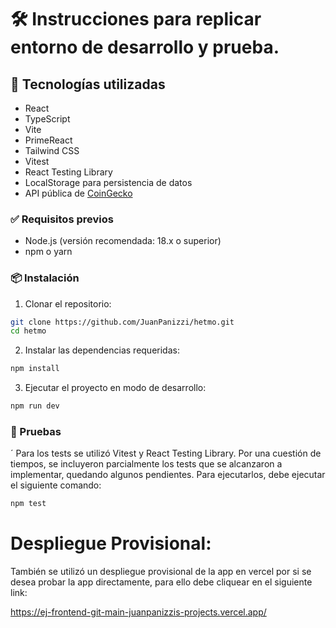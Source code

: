 # 🛠️ Instrucciones para replicar entorno de desarrollo y prueba.


## 🚀 Tecnologías utilizadas

- React
- TypeScript
- Vite
- PrimeReact
- Tailwind CSS
- Vitest
- React Testing Library
- LocalStorage para persistencia de datos
- API pública de [CoinGecko](https://www.coingecko.com/en/api)


### ✅ Requisitos previos

- Node.js (versión recomendada: 18.x o superior)
- npm o yarn

### 📦 Instalación

1. Clonar el repositorio:

```bash
git clone https://github.com/JuanPanizzi/hetmo.git
cd hetmo 

```
2. Instalar las dependencias requeridas:

```bash
npm install
```

3. Ejecutar el proyecto en modo de desarrollo:

```bash
npm run dev
```


### 🧪 Pruebas
´
Para los tests se utilizó Vitest y React Testing Library.
Por una cuestión de tiempos, se incluyeron parcialmente los tests que se alcanzaron a implementar, quedando algunos pendientes. 
Para ejecutarlos, debe ejecutar el siguiente comando:

```bash
npm test
```


# Despliegue Provisional:

También se utilizó un despliegue provisional de la app en vercel por si se desea probar la app directamente, para ello debe cliquear en el siguiente link: 

https://ej-frontend-git-main-juanpanizzis-projects.vercel.app/

